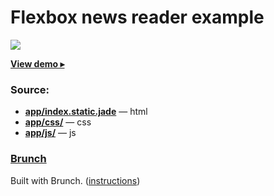 # Flexbox news reader example

[![](screencast.gif)][url]

**[View demo ▸][url]**

### Source:

* **[app/index.static.jade](app/index.static.jade)** — html
* **[app/css/](app/css/)** — css
* **[app/js/](app/js/)** — js

### [Brunch](http://brunch.io)

Built with Brunch. ([instructions](https://github.com/brunch/dead-simple/blob/master/README.md))

[url]: http://ricostacruz.com/newsreader-sample-layout

